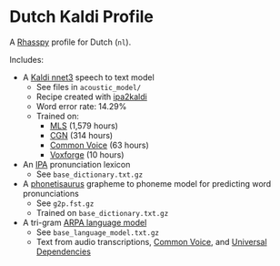 # Dutch Kaldi Profile

A [Rhasspy](https://github.com/rhasspy/rhasspy) profile for Dutch (`nl`).

Includes:

* A [Kaldi nnet3](https://kaldi-asr.org/doc/dnn3.html) speech to text model
    * See files in `acoustic_model/`
    * Recipe created with [ipa2kaldi](https://github.com/rhasspy/ipa2kaldi)
    * Word error rate: 14.29%
    * Trained on:
        * [MLS](http://openslr.org/94/) (1,579 hours)
        * [CGN](http://lands.let.ru.nl/cgn/ehome.htm) (314 hours)
        * [Common Voice](https://commonvoice.mozilla.org) (63 hours)
        * [Voxforge](http://voxforge.org/nl) (10 hours)
* An [IPA](https://en.wikipedia.org/wiki/International_Phonetic_Alphabet) pronunciation lexicon
    * See `base_dictionary.txt.gz`
* A [phonetisaurus](https://github.com/AdolfVonKleist/Phonetisaurus) grapheme to phoneme model for predicting word pronunciations
    * See `g2p.fst.gz`
    * Trained on `base_dictionary.txt.gz`
* A tri-gram [ARPA language model](https://cmusphinx.github.io/wiki/arpaformat/)
    * See `base_language_model.txt.gz`
    * Text from audio transcriptions, [Common Voice](https://github.com/mozilla/common-voice/tree/master/server/data/nl), and [Universal Dependencies](https://universaldependencies.org/)
